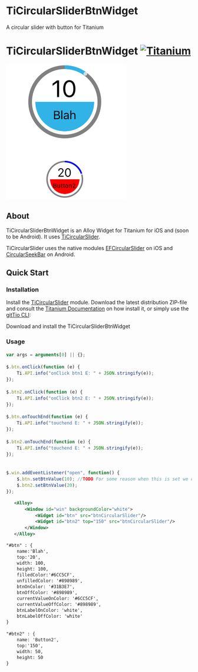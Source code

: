 # TiCircularSliderBtnWidget
A circular slider with button for Titanium

# TiCircularSliderBtnWidget [![Titanium](http://www-static.appcelerator.com/badges/titanium-git-badge-sq.png)](http://www.appcelerator.com/titanium/)

<img src="sample.png" />

## About
TiCircularSliderBtnWidget is an Alloy Widget for Titanium for iOS and (soon to be Android). It uses
[TiCircularSlider](https://github.com/mpociot/TiCircularSlider).

TiCircularSlider uses the native modules
[EFCircularSlider](https://github.com/eliotfowler/EFCircularSlider) on iOS and [CircularSeekBar](https://github.com/RaghavSood/AndroidCircularSeekBar) on Android. 

## Quick Start

### Installation
Install the [TiCircularSlider](https://github.com/mpociot/TiCircularSlider) module.
Download the latest distribution ZIP-file and consult the [Titanium Documentation](http://docs.appcelerator.com/titanium/latest/#!/guide/Using_a_Module) on how install it, or simply use the [gitTio CLI](http://gitt.io/cli):

Download and install the TiCircularSliderBtnWidget

### Usage
```javascript
var args = arguments[0] || {};

$.btn.onClick(function (e) {
	Ti.API.info("onClick btn1 E: " + JSON.stringify(e));
});

$.btn2.onClick(function (e) {
	Ti.API.info("onClick btn2 E: " + JSON.stringify(e));
});

$.btn.onTouchEnd(function (e) {
	Ti.API.info("touchend E: " + JSON.stringify(e));
});

$.btn2.onTouchEnd(function (e) {
	Ti.API.info("touchend E: " + JSON.stringify(e));
});


$.win.addEventListener("open", function() {
    $.btn.setBtnValue(10); //TODO For some reason when this is set we can't drag the slider initially...we have to click then drag it so this is an issue.
    $.btn2.setBtnValue(20);
});
```

```xml
   <Alloy>
       <Window id="win" backgroundColor="white">
           <Widget id="btn" src="btnCircularSlider"/>
           <Widget id="btn2" top="150" src="btnCircularSlider"/>
       </Window>
   </Alloy>
```

```
"#btn" : {
	name:'Blah',
	top:'20',
	width: 100,
	height: 100,
	filledColor:'#6CC5CF',
	unfilledColor: '#898989',
	btnOnColor: '#31B3E7',
	btnOffColor: '#898989',
	currentValueOnColor: '#6CC5CF',
	currentValueOffColor: '#898989',
	btnLabelOnColor: 'white',
	btnLabelOffColor: 'white'
}

"#btn2" : {
	name: 'Button2',
	top:'150',
	width: 50,
	height: 50
}

```
